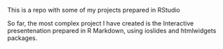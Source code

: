 This is a repo with some of my projects prepared in RStudio

So far, the most complex project I have created is the Interactive presentenation prepared in R Markdown, using ioslides and htmlwidgets packages. 
